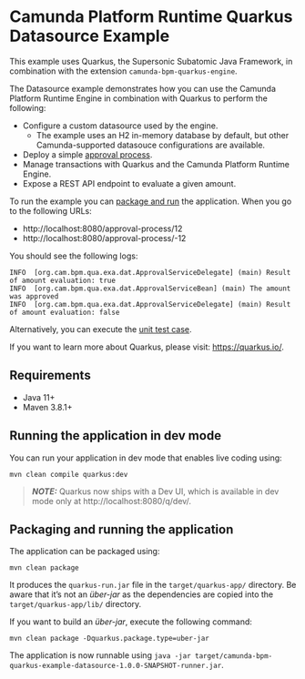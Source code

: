 # Camunda Platform Runtime Quarkus Datasource Example

This example uses Quarkus, the Supersonic Subatomic Java Framework, in combination 
with the extension  `camunda-bpm-quarkus-engine`.

The Datasource example demonstrates how you can use the Camunda Platform Runtime Engine 
in combination with Quarkus to perform the following:

* Configure a custom datasource used by the engine.
  * The example uses an H2 in-memory database by default, but other 
    Camunda-supported datasouce configurations are available.
* Deploy a simple [approval process](src/main/resources/bpmn/process.bpmn).
* Manage transactions with Quarkus and the Camunda Platform Runtime Engine.
* Expose a REST API endpoint to evaluate a given amount.

To run the example you can [package and run](#packaging-and-running-the-application) the application. 
When you go to the following URLs:

* http://localhost:8080/approval-process/12
* http://localhost:8080/approval-process/-12

You should see the following logs:

```shell
INFO  [org.cam.bpm.qua.exa.dat.ApprovalServiceDelegate] (main) Result of amount evaluation: true
INFO  [org.cam.bpm.qua.exa.dat.ApprovalServiceBean] (main) The amount was approved
INFO  [org.cam.bpm.qua.exa.dat.ApprovalServiceDelegate] (main) Result of amount evaluation: false
```

Alternatively, you can execute the [unit test case](src/test/java/org/camunda/bpm/quarkus/example/datasource/ApprovalProcessTest.java).

If you want to learn more about Quarkus, please visit: https://quarkus.io/.

## Requirements

* Java 11+
* Maven 3.8.1+

## Running the application in dev mode

You can run your application in dev mode that enables live coding using:
```shell script
mvn clean compile quarkus:dev
```

> **_NOTE:_**  Quarkus now ships with a Dev UI, which is available in dev mode only at http://localhost:8080/q/dev/.

## Packaging and running the application

The application can be packaged using:
```shell script
mvn clean package
```
It produces the `quarkus-run.jar` file in the `target/quarkus-app/` directory.
Be aware that it’s not an _über-jar_ as the dependencies are copied into the `target/quarkus-app/lib/` directory.

If you want to build an _über-jar_, execute the following command:
```shell script
mvn clean package -Dquarkus.package.type=uber-jar
```

The application is now runnable using `java -jar target/camunda-bpm-quarkus-example-datasource-1.0.0-SNAPSHOT-runner.jar`.